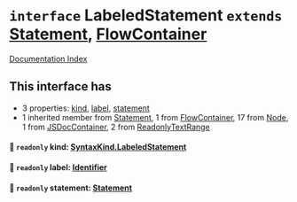 # `interface` LabeledStatement `extends` [Statement](../interface.Statement/README.md), [FlowContainer](../interface.FlowContainer/README.md)

[Documentation Index](../README.md)

## This interface has

- 3 properties:
[kind](#-readonly-kind-syntaxkindlabeledstatement),
[label](#-readonly-label-identifier),
[statement](#-readonly-statement-statement)
- 1 inherited member from [Statement](../interface.Statement/README.md), 1 from [FlowContainer](../interface.FlowContainer/README.md), 17 from [Node](../interface.Node/README.md), 1 from [JSDocContainer](../interface.JSDocContainer/README.md), 2 from [ReadonlyTextRange](../interface.ReadonlyTextRange/README.md)


#### 📄 `readonly` kind: [SyntaxKind.LabeledStatement](../enum.SyntaxKind/README.md#labeledstatement--257)



#### 📄 `readonly` label: [Identifier](../interface.Identifier/README.md)



#### 📄 `readonly` statement: [Statement](../interface.Statement/README.md)



